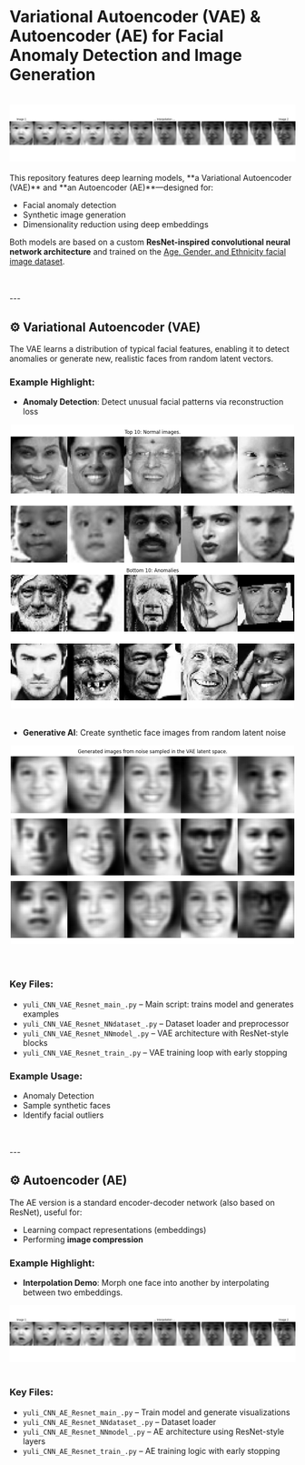 # Variational Autoencoder (VAE) & Autoencoder (AE) for Facial Anomaly Detection and Image Generation
<br>
<div align="center">
<img src="demo_image/_AE_ResNet_embed2304_AE_img_interpolation_sample.png" width="700"/>
</div>
<br>
This repository features deep learning models, **a Variational Autoencoder (VAE)** and **an Autoencoder (AE)**—designed for:

- Facial anomaly detection  
- Synthetic image generation  
- Dimensionality reduction using deep embeddings

Both models are based on a custom **ResNet-inspired convolutional neural network architecture** and trained on the [Age, Gender, and Ethnicity facial image dataset](https://www.kaggle.com/datasets/).

<br>
<br>
---

## ⚙️ Variational Autoencoder (VAE)

The VAE learns a distribution of typical facial features, enabling it to detect anomalies or generate new, realistic faces from random latent vectors. 

### Example Highlight:
- **Anomaly Detection**: Detect unusual facial patterns via reconstruction loss
<div align="center">
<img src="demo_image/VAE_anomaly_detection_samples.png" width="500"/>
</div>
<br>


- **Generative AI**: Create synthetic face images from random latent noise 
<div align="center">
<img src="demo_image/VAE_sample_from_latent_space.png" width="500"/>
</div>
<br>
<br>


### Key Files:
- `yuli_CNN_VAE_Resnet_main_.py` – Main script: trains model and generates examples  
- `yuli_CNN_VAE_Resnet_NNdataset_.py` – Dataset loader and preprocessor  
- `yuli_CNN_VAE_Resnet_NNmodel_.py` – VAE architecture with ResNet-style blocks
- `yuli_CNN_VAE_Resnet_train_.py` – VAE training loop with early stopping

### Example Usage:
- Anomaly Detection
- Sample synthetic faces
- Identify facial outliers

<br>
<br>
---

## ⚙️ Autoencoder (AE)

The AE version is a standard encoder-decoder network (also based on ResNet), useful for:

- Learning compact representations (embeddings)
- Performing **image compression**

### Example Highlight:
- **Interpolation Demo**: Morph one face into another by interpolating between two embeddings.
<div align="center">
<img src="demo_image/_AE_ResNet_embed2304_AE_img_interpolation_sample.png"/>
</div>
<br>


### Key Files:
- `yuli_CNN_AE_Resnet_main_.py` – Train model and generate visualizations  
- `yuli_CNN_AE_Resnet_NNdataset_.py` – Dataset loader  
- `yuli_CNN_AE_Resnet_NNmodel_.py` – AE architecture using ResNet-style layers  
- `yuli_CNN_AE_Resnet_train_.py` – AE training logic with early stopping
